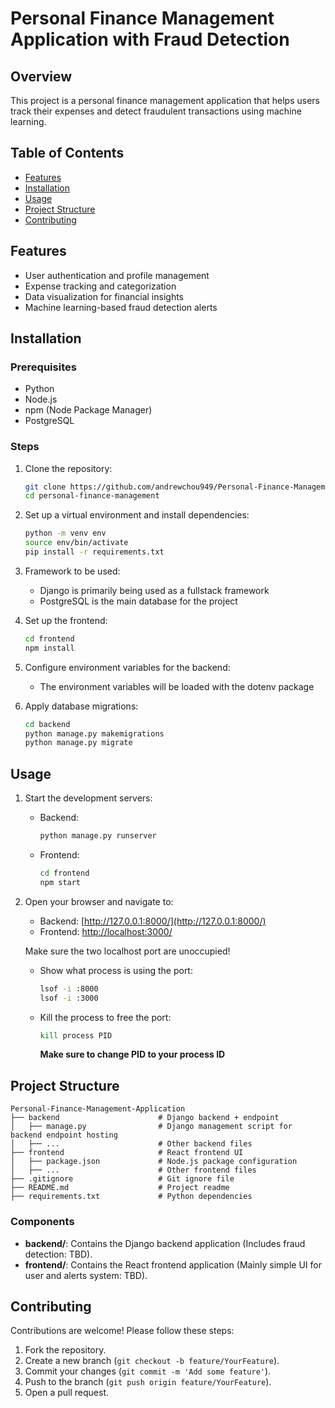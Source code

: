 # Personal Finance Management Application with Fraud Detection

## Overview
This project is a personal finance management application that helps users track their expenses and detect fraudulent transactions using machine learning.

## Table of Contents
- [Features](#features)
- [Installation](#installation)
- [Usage](#usage)
- [Project Structure](#project-structure)
- [Contributing](#contributing)

## Features
- User authentication and profile management
- Expense tracking and categorization
- Data visualization for financial insights
- Machine learning-based fraud detection alerts

## Installation

### Prerequisites
- Python
- Node.js
- npm (Node Package Manager)
- PostgreSQL

### Steps
1. Clone the repository:
    ```bash
    git clone https://github.com/andrewchou949/Personal-Finance-Management-Application.git
    cd personal-finance-management
    ```
2. Set up a virtual environment and install dependencies:
    ```bash
    python -m venv env
    source env/bin/activate
    pip install -r requirements.txt
    ```

3. Framework to be used:
   - Django is primarily being used as a fullstack framework
   - PostgreSQL is the main database for the project

4. Set up the frontend:
    ```bash
    cd frontend
    npm install
    ```

5. Configure environment variables for the backend:
    - The environment variables will be loaded with the dotenv package

6. Apply database migrations:
    ```bash
    cd backend
    python manage.py makemigrations
    python manage.py migrate
    ```

## Usage
1. Start the development servers:
    - Backend:
        ```bash
        python manage.py runserver
        ```
    - Frontend:
        ```bash
        cd frontend
        npm start
        ```

2. Open your browser and navigate to:
    - Backend: [http://127.0.0.1:8000/](http://127.0.0.1:8000/)
    - Frontend: [http://localhost:3000/](http://localhost:3000/)
    
    Make sure the two localhost port are unoccupied!
    - Show what process is using the port:
        ```bash
        lsof -i :8000
        lsof -i :3000
        ```
    - Kill the process to free the port:
        ```bash
        kill process PID
        ```
        **Make sure to change PID to your process ID**

## Project Structure
```plaintext
Personal-Finance-Management-Application
├── backend                      # Django backend + endpoint
│   ├── manage.py                # Django management script for backend endpoint hosting
│   ├── ...                      # Other backend files
├── frontend                     # React frontend UI
│   ├── package.json             # Node.js package configuration
│   ├── ...                      # Other frontend files
├── .gitignore                   # Git ignore file
├── README.md                    # Project readme
├── requirements.txt             # Python dependencies
```

### Components
- **backend/**: Contains the Django backend application (Includes fraud detection: TBD).
- **frontend/**: Contains the React frontend application (Mainly simple UI for user and alerts system: TBD).

## Contributing
Contributions are welcome! Please follow these steps:
1. Fork the repository.
2. Create a new branch (`git checkout -b feature/YourFeature`).
3. Commit your changes (`git commit -m 'Add some feature'`).
4. Push to the branch (`git push origin feature/YourFeature`).
5. Open a pull request.